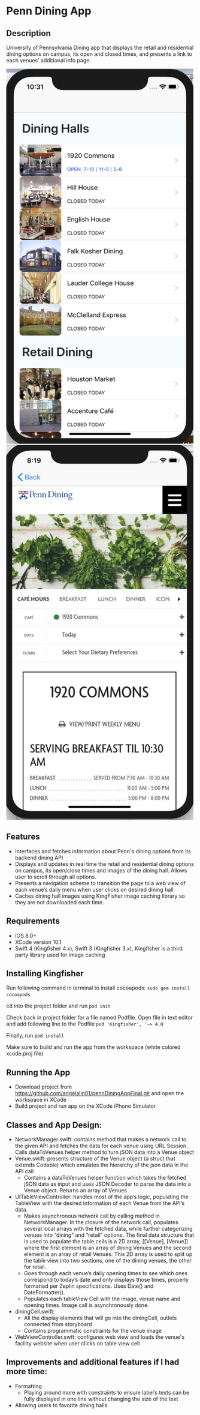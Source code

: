 # Penn Dining App

## Description
University of Pennsylvania Dining app that displays the retail and residential dining options on campus, its open and closed times, and presents a link to each venues’ additional info page. 


<img src="https://github.com/angelalin01/pennDiningAppFinal/blob/master/dining%20app%20final%20page%201.png" alt="alt text" width="500" height="1000"> <img src="https://github.com/angelalin01/pennDiningAppFinal/blob/master/penn%20dining%20page%202.png" alt="alt text" width="500" height="1000">




## Features
- Interfaces and fetches information about Penn's dining options from its backend dining API
- Displays and updates in real time the retail and residential dining options on campus, its open/close times and images of the dining hall. Allows user to scroll through all options.
- Presents a navigation scheme to transition the page to a web view of each venue’s daily menu when user clicks on desired dining hall
- Caches dining hall images using KingFisher image caching library so they are not downloaded each time. 

## Requirements
- iOS 8.0+
- XCode version 10.1
- Swift 4 (Kingfisher 4.x), Swift 3 (Kingfisher 3.x), Kingfisher is a third party library used for image caching

## Installing Kingfisher

Run following command in terminal to install cocoapods: 
`sudo gem install cocoapods`

cd into the project folder and run
`pod init`

Check back in project folder for a file named Podfile. Open file in text editor and add following line to the Podfile
`pod 'Kingfisher', '~> 4.0`

Finally, run
`pod install`

Make sure to build and run the app from the workspace (white colored xcode.proj file)

## Running the App
- Download project from https://github.com/angelalin01/pennDiningAppFinal.git and open the workspace in XCode
- Build project and run app on the XCode iPhone Simulator 

## Classes and App Design:

- NetworkManager.swift: contains method that makes a network call to the given API and fetches the data for each venue using URL Session. Calls dataToVenues helper method to turn jSON data into a Venue object
- Venue.swift: presents structure of the Venue object (a struct that extends Codable) which emulates the hierarchy of the json data in the API call 
    - Contains a dataToVenues helper function which takes the fetched jSON data as input and uses JSON Decoder to parse the data into a Venue object. Returns an array of Venues 
- UITableViewController: handles most of the app’s logic, populating the TableView with the desired information of each Venue from the API’s data. 
    - Makes asynchronous network call by calling method in NetworkManager. In the closure of the network call, populates several local arrays with the fetched data, while further categorizing venues into “dining” and “retail” options. The final data structure that is used to populate the table cells is a 2D array, [[Venue], [Venue]] where the first element is an array of dining Venues and the second element is an array of retail Venues. This 2D array is used to split up the table view into two sections, one of the dining venues, the other for retail. 
    - Goes through each venue’s daily opening times to see which ones correspond to today’s date and only displays those times, properly formatted per Zeplin specifications. Uses Date() and DateFormatter(). 
    - Populates each tableView Cell with the image, venue name and opening times. Image call is asynchronously done. 
- diningCell.swift:
    - All the display elements that will go into the diningCell, outlets connected from storyboard
    - Contains programmatic constraints for the venue image 
- WebViewController.swft: configures web view and loads the venue's facility website when user clicks on table view cell 


## Improvements and additional features if I had more time: 

- Formatting
    - Playing around more with constraints to ensure label’s texts can be fully displayed in one line without changing the size of the text
- Allowing users to favorite dining halls
